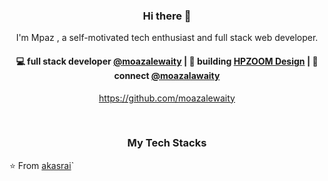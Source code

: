 <h3 align="center"> Hi there 👋</h3>

<p align="center">
I'm Mpaz , a self-motivated tech enthusiast and full stack web developer.
</p>

<h4 align="center">
💻 full stack developer <a href="https://github.com/moazalewaity">@moazalewaity</a> | 🌱 building <a href="https://github.com/moazalewaity/HPZOOM">HPZOOM Design</a> | 💬 connect <a href="https://twitter.com/moazalawaity">@moazalawaity</a>
</h4>
<p  align="center">
<a href="https://github.com/moazalewaity/">https://github.com/moazalewaity</a>
</p>

<br/>
<h3 align="center">
My Tech Stacks
</h3>


⭐️ From [akasrai](https://github.com/[moazalewaity])`

